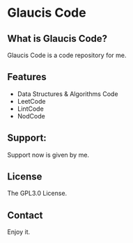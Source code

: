 # Glaucis Code

## What is Glaucis Code?

Glaucis Code is a code repository for me.

## Features

* Data Structures & Algorithms Code
* LeetCode
* LintCode
* NodCode

## Support:

Support now is given by me.

## License

The GPL3.0 License.

## Contact

Enjoy it.